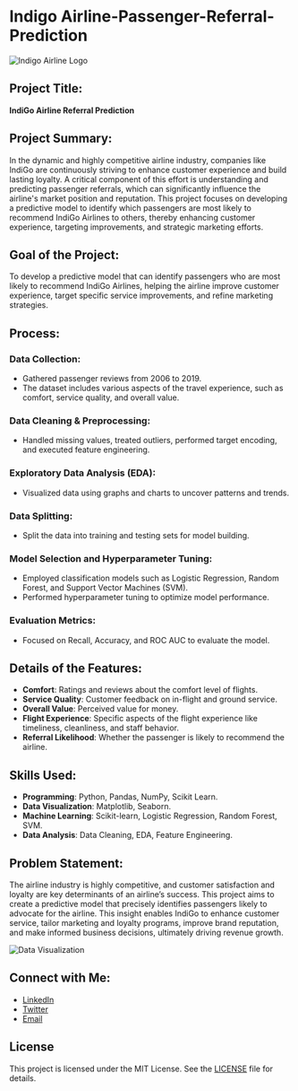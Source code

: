 # Indigo Airline-Passenger-Referral-Prediction

![Indigo Airline Logo](https://seekvectorlogo.com/wp-content/uploads/2022/01/indigo-vector-logo-2022-small.png)

## Project Title:
**IndiGo Airline Referral Prediction**

## Project Summary:
In the dynamic and highly competitive airline industry, companies like IndiGo are continuously striving to enhance customer experience and build lasting loyalty. A critical component of this effort is understanding and predicting passenger referrals, which can significantly influence the airline's market position and reputation. This project focuses on developing a predictive model to identify which passengers are most likely to recommend IndiGo Airlines to others, thereby enhancing customer experience, targeting improvements, and strategic marketing efforts.

## Goal of the Project:
To develop a predictive model that can identify passengers who are most likely to recommend IndiGo Airlines, helping the airline improve customer experience, target specific service improvements, and refine marketing strategies.

## Process:
### Data Collection:
- Gathered passenger reviews from 2006 to 2019.
- The dataset includes various aspects of the travel experience, such as comfort, service quality, and overall value.

### Data Cleaning & Preprocessing:
- Handled missing values, treated outliers, performed target encoding, and executed feature engineering.

### Exploratory Data Analysis (EDA):
- Visualized data using graphs and charts to uncover patterns and trends.

### Data Splitting:
- Split the data into training and testing sets for model building.

### Model Selection and Hyperparameter Tuning:
- Employed classification models such as Logistic Regression, Random Forest, and Support Vector Machines (SVM).
- Performed hyperparameter tuning to optimize model performance.

### Evaluation Metrics:
- Focused on Recall, Accuracy, and ROC AUC to evaluate the model.

## Details of the Features:
- **Comfort**: Ratings and reviews about the comfort level of flights.
- **Service Quality**: Customer feedback on in-flight and ground service.
- **Overall Value**: Perceived value for money.
- **Flight Experience**: Specific aspects of the flight experience like timeliness, cleanliness, and staff behavior.
- **Referral Likelihood**: Whether the passenger is likely to recommend the airline.

## Skills Used:
- **Programming**: Python, Pandas, NumPy, Scikit Learn.
- **Data Visualization**: Matplotlib, Seaborn.
- **Machine Learning**: Scikit-learn, Logistic Regression, Random Forest, SVM.
- **Data Analysis**: Data Cleaning, EDA, Feature Engineering.

## Problem Statement:
The airline industry is highly competitive, and customer satisfaction and loyalty are key determinants of an airline’s success. This project aims to create a predictive model that precisely identifies passengers likely to advocate for the airline. This insight enables IndiGo to enhance customer service, tailor marketing and loyalty programs, improve brand reputation, and make informed business decisions, ultimately driving revenue growth.

![Data Visualization](https://images.unsplash.com/photo-1656261538631-3e1d3964763b?q=80&w=2070&auto=format&fit=crop&ixlib=rb-4.0.3&ixid=M3wxMjA3fDB8MHxwaG90by1wYWdlfHx8fGVufDB8fHx8fA%3D%3D)

## Connect with Me:
- [LinkedIn](www.linkedin.com/in/ajaya-kumar-pradhan-1945341b0)
- [Twitter](https://twitter.com/ajaya_pradhan)
- [Email](ajayapradhan210@gmail.com)

## License
This project is licensed under the MIT License. See the [LICENSE](LICENSE) file for details.
